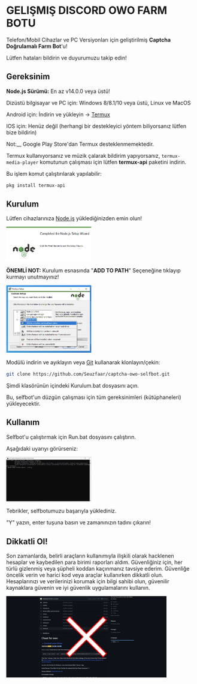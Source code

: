 # GELIŞMIŞ DISCORD OWO FARM BOTU

Telefon/Mobil Cihazlar ve PC Versiyonları için geliştirilmiş __Captcha Doğrulamalı Farm Bot__'u!

Lütfen hataları bildirin ve duyurumuzu takip edin!
## Gereksinim
__Node.js Sürümü:__ En az v14.0.0 veya üstü!

Dizüstü bilgisayar ve PC için: Windows 8/8.1/10 veya üstü, Linux ve MacOS

Android için: İndirin ve yükleyin -> [Termux](https://f-droid.org/en/packages/com.termux/) 

IOS için: Henüz değil (herhangi bir destekleyici yöntem biliyorsanız lütfen bize bildirin)

Not:__ Google Play Store'dan Termux desteklenmemektedir.

Termux kullanıyorsanız ve müzik çalarak bildirim yapıyorsanız, `termux-media-player` komutunun çalışması için lütfen __termux-api__ paketini indirin.

Bu işlem komut çalıştırılarak yapılabilir:
```bash
pkg install termux-api
```
## Kurulum
Lütfen cihazlarınıza [Node.js](https://nodejs.org/en/download) yüklediğinizden emin olun!

<p align="left"><a href="https://nodejs.org/tr"><img width="45%" alt="Node.js Yükle" src="./assets/nodejs.png" /></a></p>

__ÖNEMLİ NOT:__ Kurulum esnasında "__ADD TO PATH__" Seçeneğine tıklayıp kurmayı unutmayınız!
<p align="left"><a href="https://nodejs.org/tr"><img width="45%" alt="Node.js Yükle" src="./assets/addtopath.png" /></a></p>

Modülü indirin ve ayıklayın veya [Git](https://git-scm.com/downloads) kullanarak klonlayın/çekin:
```bash
git clone https://github.com/Seuzfaar/captcha-owo-selfbot.git
```

Şimdi klasörünün içindeki Kurulum.bat dosyasını açın.

Bu, selfbot'un düzgün çalışması için tüm gereksinimleri (kütüphaneleri) yükleyecektir.
## Kullanım
Selfbot'u çalıştırmak için Run.bat dosyasını çalıştırın.

Aşağıdaki uyarıyı görürseniz:
<p align="left"><a href="https://discord.gg/SWhBEbMzW3"><img width="45%" alt="Kurulum başarılı" src="./assets/ekran.png" /></a></p>
Tebrikler, selfbotumuzu başarıyla yüklediniz.

"Y" yazın, enter tuşuna basın ve zamanınızın tadını çıkarın!

## Dikkatli Ol!
Son zamanlarda, belirli araçların kullanımıyla ilişkili olarak hacklenen hesaplar ve kaybedilen para birimi raporları aldım. Güvenliğiniz için, her türlü gizlenmiş veya şüpheli koddan kaçınmanız tavsiye ederim. Güvenliğe öncelik verin ve harici kod veya araçlar kullanırken dikkatli olun. Hesaplarınızı ve verilerinizi korumak için bilgi sahibi olun, güvenilir kaynaklara güvenin ve iyi güvenlik uygulamalarını kullanın.

<p align="left"><a href="https://discord.gg/SWhBEbMzW3"><img width="85%" alt="Dikkat Et!" src="./assets/tehlikeli-hesap.png" /></a></p>

